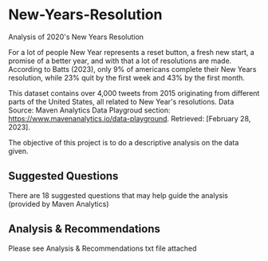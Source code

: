 # New-Years-Resolution
Analysis of 2020's New Years Resolution

For a lot of people New Year represents a reset button, a fresh new start, a promise of a better year, and with that a lot of 
resolutions are made. According to Batts (2023), only 9% of americans complete their New Years resolution, while 23% quit by the 
first week and 43% by the first month. 

This dataset contains over 4,000 tweets from 2015 originating from different parts of the United States, all related to New Year's
resolutions. Data Source: Maven Analytics Data Playgroud section: https://www.mavenanalytics.io/data-playground. Retrieved: [February 28, 2023].

The objective of this project is to do a descriptive analysis on the data given.  

## Suggested Questions
There are 18 suggested questions that may help guide the analysis (provided by Maven Analytics)

## Analysis & Recommendations

Please see Analysis & Recommendations txt file attached
